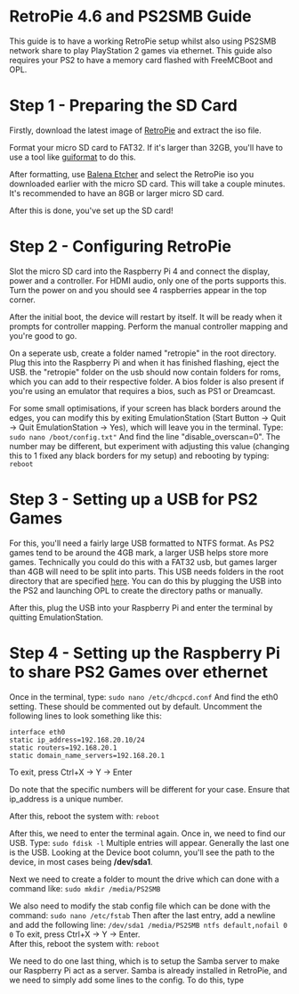 # RetroPie 4.6 and PS2SMB Guide

This guide is to have a working RetroPie setup whilst also using PS2SMB network 
share to play PlayStation 2 games via ethernet. This guide also requires your 
PS2 to have a memory card flashed with FreeMCBoot and OPL.

# Step 1 - Preparing the SD Card

Firstly, download the latest image of [RetroPie](https://retropie.org.uk/download/) and extract the iso file.

Format your micro SD card to FAT32. If it's larger than 32GB, you'll have to use a tool 
like [guiformat](http://www.ridgecrop.demon.co.uk/index.htm?guiformat.htm) to do this.

After formatting, use [Balena Etcher](https://www.balena.io/etcher/) and select the RetroPie 
iso you downloaded earlier with the micro SD card. This will take a couple minutes. It's recommended 
to have an 8GB or larger micro SD card.

After this is done, you've set up the SD card!

# Step 2 - Configuring RetroPie

Slot the micro SD card into the Raspberry Pi 4 and connect the display, power and a controller.
For HDMI audio, only one of the ports supports this. Turn the power on and you should see 4 raspberries 
appear in the top corner.

After the initial boot, the device will restart by itself. It will be ready when it prompts for controller 
mapping. Perform the manual controller mapping and you're good to go.

On a seperate usb, create a folder named "retropie" in the root directory. Plug this into the 
Raspberry Pi and when it has finished flashing, eject the USB. the "retropie" folder on the usb should now 
contain folders for roms, which you can add to their respective folder. A bios folder is also present if 
you're using an emulator that requires a bios, such as PS1 or Dreamcast.

For some small optimisations, if your screen has black borders around the edges, you can modify this by 
exiting EmulationStation (Start Button -> Quit -> Quit EmulationStation -> Yes), which will leave you in 
the terminal. Type:
```sudo nano /boot/config.txt"```
And find the line "disable_overscan=0". The number may be different, but experiment with adjusting this 
value (changing this to 1 fixed any black borders for my setup) and rebooting by typing:
```reboot```

# Step 3 - Setting up a USB for PS2 Games

For this, you'll need a fairly large USB formatted to NTFS format. As PS2 games tend to be around the 4GB 
mark, a larger USB helps store more games. Technically you could do this with a FAT32 usb, but games 
larger than 4GB will need to be split into parts. This USB needs folders in the root directory that are 
specified [here](https://bitbucket.org/ShaolinAssassin/open-ps2-loader-0.9.3-documentation-project/wiki/tree-structure). 
You can do this by plugging the USB into the PS2 and launching OPL to create the directory paths or manually. 

After this, plug the USB into your Raspberry Pi and enter the terminal by quitting EmulationStation. 

# Step 4 - Setting up the Raspberry Pi to share PS2 Games over ethernet

Once in the terminal, type: 
```sudo nano /etc/dhcpcd.conf```
And find the eth0 setting. These should be commented out by default. Uncomment the following lines to look 
something like this:
```
interface eth0
static ip_address=192.168.20.10/24
static routers=192.168.20.1
static domain_name_servers=192.168.20.1
```
To exit, press Ctrl+X -> Y -> Enter

Do note that the specific numbers will be different for your case. Ensure that ip_address is a unique number. 

After this, reboot the system with: 
```reboot```

After this, we need to enter the terminal again. Once in, we need to find our USB. Type:
```sudo fdisk -l```
Multiple entries will appear. Generally the last one is the USB. Looking at the Device boot column, you'll see 
the path to the device, in most cases being **/dev/sda1**.

Next we need to create a folder to mount the drive which can done with a command like:
```sudo mkdir /media/PS2SMB```

We also need to modify the stab config file which can be done with the command:
```sudo nano /etc/fstab```
Then after the last entry, add a newline and add the following line: 
```/dev/sda1 /media/PS2SMB ntfs default,nofail 0 0```
To exit, press Ctrl+X -> Y -> Enter.\
After this, reboot the system with: 
```reboot```

We need to do one last thing, which is to setup the Samba server to make our Raspberry Pi act as a server.
Samba is already installed in RetroPie, and we need to simply add some lines to the config. To do this, type 
